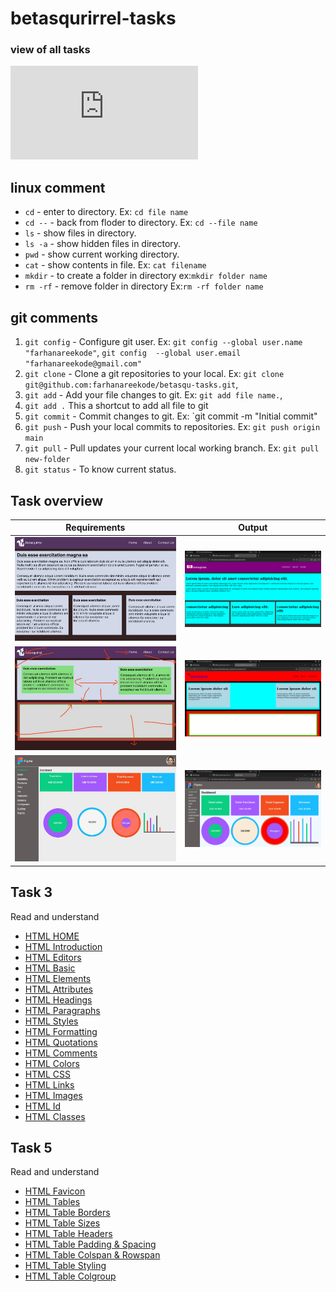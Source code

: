 # betasqurirrel-tasks

### view of all tasks

![check my complete tasks](https://github.com/farhanareekode/betasqu-tasks/blob/main/index.html)


 
## linux comment

- `cd` - enter to directory. Ex: `cd file name`
- `cd --` - back from floder to directory. Ex: `cd --file name`
- `ls` - show files in directory. 
- `ls -a` - show hidden files in directory.
- `pwd` - show  current working directory.
- `cat` - show contents in file. Ex: `cat filename`
- `mkdir` - to create a folder in directory ex:`mkdir folder name`
- `rm -rf` - remove folder in directory Ex:`rm -rf folder name`

## git comments

1. `git config` - Configure git user. Ex: `git config --global user.name "farhanareekode"`, `git config  --global user.email "farhanareekode@gmail.com"`
2. `git clone` - Clone a  git repositories to your local. Ex: `git clone git@github.com:farhanareekode/betasqu-tasks.git`, 
3. `git add` - Add your file changes to git. Ex: `git add file name.`, 
4. `git add .` This a shortcut to add all file to git
5. `git commit` - Commit changes to git. Ex: `git commit -m "Initial commit"
6. `git push` - Push your local commits to repositories. Ex: `git push origin main`
7. `git pull` - Pull updates your current local working branch. Ex: `git pull new-folder` 
8. `git status` - To know current status.



## Task overview

| Requirements                 | Output                           |
| ---------------------------- | -------------------------------- |
| ![Task 1](images/task-1.jpg) | ![Output 1](images/output-1.png) |
| ![Task 2](images/task-2.jpg) | ![Output 2](images/output-2.png) |
| ![Task 4](images/task-4.jpg) | ![Output 4](images/output-4.png) |

 
 
## Task 3

Read and understand

- [HTML HOME](https://www.w3schools.com/html/default.asp)
- [HTML Introduction](https://www.w3schools.com/html/html_intro.asp)
- [HTML Editors](https://www.w3schools.com/html/html_editors.asp)
- [HTML Basic](https://www.w3schools.com/html/html_basic.asp)
- [HTML Elements](https://www.w3schools.com/html/html_elements.asp)
- [HTML Attributes](https://www.w3schools.com/html/html_attributes.asp)
- [HTML Headings](https://www.w3schools.com/html/html_headings.asp)
- [HTML Paragraphs](https://www.w3schools.com/html/html_paragraphs.asp)
- [HTML Styles](https://www.w3schools.com/html/html_styles.asp)
- [HTML Formatting](https://www.w3schools.com/html/html_formatting.asp)
- [HTML Quotations](https://www.w3schools.com/html/html_quotation_elements.asp)
- [HTML Comments](https://www.w3schools.com/html/html_comments.asp)
- [HTML Colors](https://www.w3schools.com/html/html_colors.asp)
- [HTML CSS](https://www.w3schools.com/html/html_css.asp)
- [HTML Links](https://www.w3schools.com/html/html_links.asp)
- [HTML Images](https://www.w3schools.com/html/html_images.asp)
- [HTML Id](https://www.w3schools.com/html/html_id.asp)
- [HTML Classes](https://www.w3schools.com/html/html_classes.asp)



## Task 5

Read and understand

- [HTML Favicon](https://www.w3schools.com/html/html_favicon.asp)
- [HTML Tables](https://www.w3schools.com/html/html_tables.asp)
- [HTML Table Borders](https://www.w3schools.com/html/html_table_borders.asp)
- [HTML Table Sizes](https://www.w3schools.com/html/html_table_sizes.asp)
- [HTML Table Headers](https://www.w3schools.com/html/html_table_headers.asp)
- [HTML Table Padding & Spacing](https://www.w3schools.com/html/html_table_padding_spacing.asp)
- [HTML Table Colspan & Rowspan](https://www.w3schools.com/html/html_table_colspan_rowspan.asp)
- [HTML Table Styling](https://www.w3schools.com/html/html_table_styling.asp)
- [HTML Table Colgroup](https://www.w3schools.com/html/html_table_colgroup.asp)
